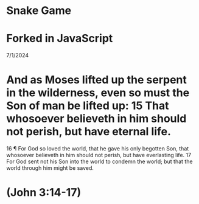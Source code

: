 # Snake Game
# Forked in JavaScript
7/1/2024

# And as Moses lifted up the serpent in the wilderness, even so must the Son of man be lifted up: 15 That whosoever believeth in him should not perish, but have eternal life.
 16 ¶ For God so loved the world, that he gave his only begotten Son, that whosoever believeth in him should not perish, but have everlasting life. 17 For God sent not his Son into the world to condemn the world; but that the world through him might be saved.
 # (John 3:14-17)
 
